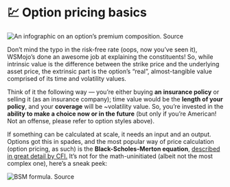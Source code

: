 # 💹 Option pricing basics

![An infographic on an option’s premium composition. Source](https://miro.medium.com/max/874/1\*v-kfmKeVWyB\_q3mvwdC18A.png)

Don’t mind the typo in the risk-free rate (oops, now you’ve seen it), WSMojo’s done an awesome job at explaining the constituents! So, while intrinsic value is the difference between the strike price and the underlying asset price, the extrinsic part is the option’s “real”, almost-tangible value comprised of its time and volatility values.

Think of it the following way — you’re either buying **an insurance policy** or selling it (as an insurance company); time value would be the **length of your policy**, and your **coverage** will be \~volatility value. So, you’re invested in the **ability to make a choice now or in the future** (but only if you’re American! Not an offense, please refer to option styles above).

If something can be calculated at scale, it needs an input and an output. Options got this in spades, and the most popular way of price calculation (option pricing, as such) is the **Black-Scholes-Merton equation**, [described in great detail by CFI.](https://corporatefinanceinstitute.com/resources/knowledge/trading-investing/black-scholes-merton-model/) It’s not for the math-uninitiated (albeit not the most complex one), here’s a sneak peek:

![BSM formula. Source](https://miro.medium.com/max/676/1\*ofUfr0NYA6v9HTtbIL-WbA.png)
